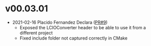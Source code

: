 # v00.03.01

* 2021-02-16 Placido Fernandez Declara ([PR#9](https://github.com/key4hep/k4LCIOReader/pull/9))
  - Exposed the LCIOConverter header to be able to use it from a different project
  - Fixed include folder not captured correctly in CMake

